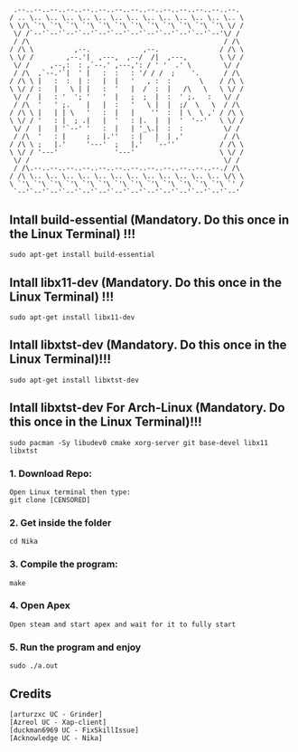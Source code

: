 ## 
```
 .--..--..--..--..--..--..--..--..--..--..--..--..--..--. 
/ .. \.. \.. \.. \.. \.. \.. \.. \.. \.. \.. \.. \.. \.. \
\ \/\ `'\ `'\ `'\ `'\ `'\ `'\ `'\ `'\ `'\ `'\ `'\ `'\ \/ /
 \/ /`--'`--'`--'`--'`--'`--'`--'`--'`--'`--'`--'`--'\/ / 
 / /\                                                / /\ 
/ /\ \          ,--.             ,--.               / /\ \
\ \/ /        ,--.'|  ,---,  ,--/  /|  ,---,        \ \/ /
 \/ /     ,--,:  : ,`--.' ,---,': / ' '  .' \        \/ / 
 / /\  ,`--.'`|  ' |   :  :   : '/ / /  ;    '.      / /\ 
/ /\ \ |   :  :  | :   |  |   '   , :  :       \    / /\ \
\ \/ / :   |   \ | |   :  '   |  /  :  |   /\   \   \ \/ /
 \/ /  |   : '  '; '   '  |   ;  ;  |  :  ' ;.   :   \/ / 
 / /\  '   ' ;.    |   |  :   '   \ |  |  ;/  \   \  / /\ 
/ /\ \ |   | | \   '   :  |   |    ''  :  | \  \ ,' / /\ \
\ \/ / '   : |  ; .|   |  '   : |.  |  |  '  '--'   \ \/ /
 \/ /  |   | '`--' '   :  |   | '_\.|  :  :          \/ / 
 / /\  '   : |     ;   |.''   : |   |  | ,'          / /\ 
/ /\ \ ;   |.'     '---'  ;   |,'   `--''           / /\ \
\ \/ / '---'              '---'                     \ \/ /
 \/ /                                                \/ / 
 / /\.--..--..--..--..--..--..--..--..--..--..--..--./ /\ 
/ /\ \.. \.. \.. \.. \.. \.. \.. \.. \.. \.. \.. \.. \/\ \
\ `'\ `'\ `'\ `'\ `'\ `'\ `'\ `'\ `'\ `'\ `'\ `'\ `'\ `' /
 `--'`--'`--'`--'`--'`--'`--'`--'`--'`--'`--'`--'`--'`--' 
```

## Intall build-essential (Mandatory. Do this once in the Linux Terminal) !!!
```
sudo apt-get install build-essential
```

## Intall libx11-dev (Mandatory. Do this once in the Linux Terminal) !!!
```
sudo apt-get install libx11-dev
```

## Intall libxtst-dev (Mandatory. Do this once in the Linux Terminal)!!!
```
sudo apt-get install libxtst-dev
```

## Intall libxtst-dev For Arch-Linux (Mandatory. Do this once in the Linux Terminal)!!!
```
sudo pacman -Sy libudev0 cmake xorg-server git base-devel libx11 libxtst
```

### 1. Download Repo:
```
Open Linux terminal then type:
git clone [CENSORED]
```

### 2. Get inside the folder
```
cd Nika
```

### 3. Compile the program:
```
make
```

### 4. Open Apex
```
Open steam and start apex and wait for it to fully start
```

### 5. Run the program and enjoy
```
sudo ./a.out
```

## Credits
```
[arturzxc UC - Grinder]
[Azreol UC - Xap-client]
[duckman6969 UC - FixSkillIssue]
[Acknowledge UC - Nika]
